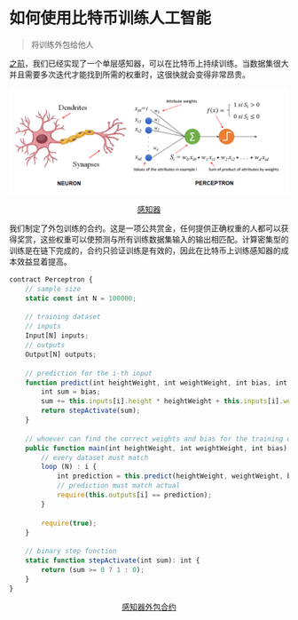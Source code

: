# 如何使用比特币训练人工智能
> 将训练外包给他人

[之前](https://github.com/sCrypt-Inc/article/blob/b44946d2a73b5cdec5136a4297d8696de3f12fd6/AI%20on%20Bitcoin/AI%20on%20Bitcoin.md#L124)，我们已经实现了一个单层感知器，可以在比特币上持续训练。当数据集很大并且需要多次迭代才能找到所需的权重时，这很快就会变得非常昂贵。

![Perceptron](./perceptron.png)

<center><a href="https://inteligenciafutura.mx/english-version-blog/blog-06-english-version">感知器</a></center>

我们制定了外包训练的合约。这是一项公共赏金，任何提供正确权重的人都可以获得奖赏，这些权重可以使预测与所有训练数据集输入的输出相匹配。计算密集型的训练是在链下完成的，合约只验证训练是有效的，因此在比特币上训练感知器的成本效益显着提高。

```js
contract Perceptron {
	// sample size
	static const int N = 100000;

	// training dataset
	// inputs
	Input[N] inputs;
	// outputs
	Output[N] outputs;

	// prediction for the i-th input
	function predict(int heightWeight, int weightWeight, int bias, int i) : int {
		int sum = bias;
		sum += this.inputs[i].height * heightWeight + this.inputs[i].weight * weightWeight;
		return stepActivate(sum);
	}

	// whoever can find the correct weights and bias for the training dataset can take the bounty
	public function main(int heightWeight, int weightWeight, int bias) {
		// every dataset must match
		loop (N) : i {
			int prediction = this.predict(heightWeight, weightWeight, bias, i);
			// prediction must match actual
			require(this.outputs[i] == prediction);
		}

        require(true);
    }

	// binary step function
	static function stepActivate(int sum): int {
		return (sum >= 0 ? 1 : 0);
	}
}
```

<center><a href="https://github.com/sCrypt-Inc/boilerplate/blob/master/contracts/perceptron2.scrypt">感知器外包合约</a></center>
